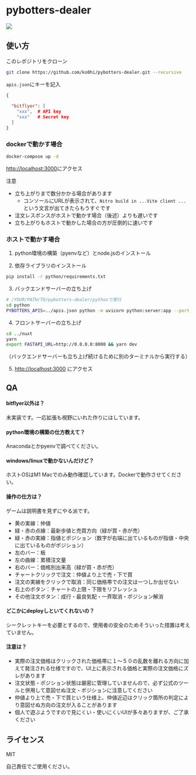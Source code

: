 # pybotters-dealer

![](img/sample.gif)

## 使い方

このレポジトリをクローン

```bash
git clone https://github.com/ko0hi/pybotters-dealer.git --recursive
```

`apis.json`にキーを記入

```json
{
  
  "bitflyer": [
    "xxx",  # API key
    "xxx"   # Secret key
  ]
}
```

### dockerで動かす場合

```bash
docker-compose up -d
```

[http://localhost:3000]()にアクセス 

注意
- 立ち上がりまで数分かかる場合があります
  - コンソールにURLが表示されて、`Nitro build in ...Vite client ...`という文言が出てきたらもうすぐです
- 注文レスポンスがホストで動かす場合（後述）よりも遅いです
- 立ち上がりもホストで動かした場合の方が圧倒的に速いです


### ホストで動かす場合
1. python環境の構築（pyenvなど）とnode.jsのインストール

2. 依存ライブラリのインストール
```bash
pip install -r python/requirements.txt
```

3. バックエンドサーバーの立ち上げ
```bash
# /YOUR/PATH/TO/pybotters-dealer/pythonで実行
cd python
PYBOTTERS_APIS=../apis.json python -m uvicorn python:server:app --port 0.0.0.0
```

4. フロントサーバーの立ち上げ
```bash
cd ../nuxt
yarn
export FASTAPI_URL=http://0.0.0.0:8000 && yarn dev
```
（バックエンドサーバーも立ち上げ続けるために別のターミナルから実行する）

5. [http://localhost:3000]() にアクセス


## QA

#### bitflyer以外は？
未実装です。一応拡張も視野にいれた作りにはしています。

#### python環境の構築の仕方教えて？
Anacondaとかpyenvで調べてください。

#### windows/linuxで動かないんだけど？
ホストOSはM1 Macでのみ動作確認しています。Dockerで動作させてください。

#### 操作の仕方は？
ゲームは説明書を見ずにやる派です。

- 黄の実線：仲値
- 緑・赤の点線：最新歩値と売買方向（緑が買・赤が売）
- 緑・赤の実線：指値とポジション（数字が右端に出ているものが指値・中央に出ているものがポジション）
- 左のバー：板
- 左の曲線：累積注文量
- 右のバー：価格別出来高（緑が買・赤が売）
- チャートクリックで注文：仲値より上で売・下で買
- 注文の実線をクリックで取消：同じ価格帯での注文は一つしか出せない
- 右上のボタン：チャートの上限・下限をリフレッシュ
- その他注文ボタン：成行・最良気配・一斉取消・ポジション解消

#### どこかにdeployしといてくれないの？
シークレットキーを必要とするので、使用者の安全のためそういった措置は考えていません。

#### 注意は？
- 実際の注文価格はクリックされた価格帯に１〜５０の乱数を離れる方向に加えて発注される仕様ですので、UI上に表示される価格と実際の注文価格にズレがあります
- 注文状態・ポジション状態は厳密に管理していませんので、必ず公式のツールと併用して意図せぬ注文・ポジションに注意してください
- 仲値より上で売・下で買という仕様上、仲値近辺はクリック箇所の判定により意図せぬ方向の注文が入ることがあります
- 個人で遊ぶようですので見にくい・使いにくいUIが多々ありますが、ご了承ください

## ライセンス
MIT

自己責任でご使用ください。
